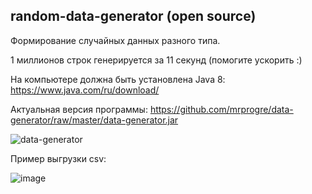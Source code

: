 random-data-generator (open source)
----

Формирование случайных данных разного типа.

1 миллионов строк генерируется за 11 секунд (помогите ускорить :)

На компьютере должна быть установлена Java 8: 
https://www.java.com/ru/download/

Актуальная версия программы: 
https://github.com/mrprogre/data-generator/raw/master/data-generator.jar

![data-generator](https://user-images.githubusercontent.com/45883640/187168639-efcc1bb3-7cea-40e4-8756-66be1a30efff.png)


Пример выгрузки csv:

![image](https://user-images.githubusercontent.com/45883640/187154713-dc6fa3c1-83b0-4c7d-9cf3-a9da86c612be.png)
